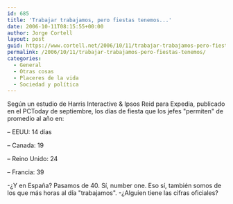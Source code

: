 ```yaml
---
id: 685
title: 'Trabajar trabajamos, pero fiestas tenemos...'
date: 2006-10-11T08:15:55+00:00
author: Jorge Cortell
layout: post
guid: https://www.cortell.net/2006/10/11/trabajar-trabajamos-pero-fiestas-tenemos/
permalink: /2006/10/11/trabajar-trabajamos-pero-fiestas-tenemos/
categories:
  - General
  - Otras cosas
  - Placeres de la vida
  - Sociedad y polí­tica
---
```

Según un estudio de Harris Interactive & Ipsos Reid para Expedia, publicado en el PCToday de septiembre, los dí­as de fiesta que los jefes "permiten" de promedio al año en:

– EEUU: 14 dí­as

– Canada: 19

– Reino Unido: 24

– Francia: 39

-¿Y en España? Pasamos de 40. Sí­, number one. Eso sí­, también somos de los que más horas al dí­a "trabajamos". -¿Alguien tiene las cifras oficiales?